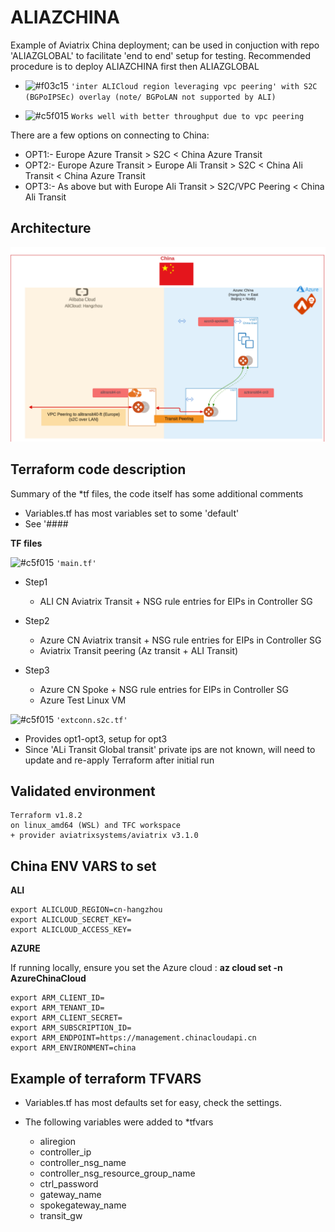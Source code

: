 # ALIAZCHINA

Example of Aviatrix China deployment;  can be used in conjuction with repo 'ALIAZGLOBAL' to facilitate 'end to end' setup for testing.
Recommended procedure is to deploy ALIAZCHINA first then ALIAZGLOBAL



- ![#f03c15](https://placehold.co/15x15/f03c15/f03c15.png) `'inter ALICloud region leveraging vpc peering' with S2C (BGPoIPSEc) overlay (note/ BGPoLAN not supported by ALI)`

- ![#c5f015](https://placehold.co/15x15/c5f015/c5f015.png) `Works well with better throughput due to vpc peering`



There are a few options on connecting to China:

- OPT1:- Europe Azure Transit >  S2C < China Azure Transit
- OPT2:- Europe Azure Transit >  Europe Ali Transit > S2C < China Ali Transit < China Azure Transit
- OPT3:- As above but with   Europe Ali Transit > S2C/VPC Peering < China Ali Transit   


## Architecture
![Architecture](https://github.com/patelavtx/LabShare/blob/main/AviatrixChina-cn.PNG)




## Terraform code description

Summary of the *tf files, the code itself has some additional comments
- Variables.tf has most variables set to some 'default'
- See '####


**TF files**


 ![#c5f015](https://placehold.co/15x15/c5f015/c5f015.png) `'main.tf' `             
 
- Step1
  - ALI CN Aviatrix Transit + NSG rule entries for EIPs in Controller SG

- Step2
  - Azure CN Aviatrix transit + NSG rule entries for EIPs in Controller SG
  - Aviatrix Transit peering (Az transit + ALI Transit)

- Step3
  - Azure CN Spoke + NSG rule entries for EIPs in Controller SG
  - Azure Test Linux VM


 ![#c5f015](https://placehold.co/15x15/c5f015/c5f015.png) `'extconn.s2c.tf' `        

 - Provides opt1-opt3, setup for opt3
 - Since 'ALi Transit Global transit' private ips are not known, will need to update and re-apply Terraform after initial run
 
 

## Validated environment
```
Terraform v1.8.2  
on linux_amd64 (WSL) and TFC workspace
+ provider aviatrixsystems/aviatrix v3.1.0

```



## China ENV VARS to set

**ALI**

```
export ALICLOUD_REGION=cn-hangzhou
export ALICLOUD_SECRET_KEY=
export ALICLOUD_ACCESS_KEY=

```


**AZURE**

If running locally,  ensure you set the Azure cloud : **az cloud set -n AzureChinaCloud**


```
export ARM_CLIENT_ID=
export ARM_TENANT_ID=
export ARM_CLIENT_SECRET=
export ARM_SUBSCRIPTION_ID=
export ARM_ENDPOINT=https://management.chinacloudapi.cn
export ARM_ENVIRONMENT=china

```


## Example of terraform TFVARS

- Variables.tf has most defaults set for easy, check the settings.
- The following variables were added to *tfvars

  - aliregion
  - controller_ip
  - controller_nsg_name
  - controller_nsg_resource_group_name
  - ctrl_password
  - gateway_name
  - spokegateway_name
  - transit_gw
